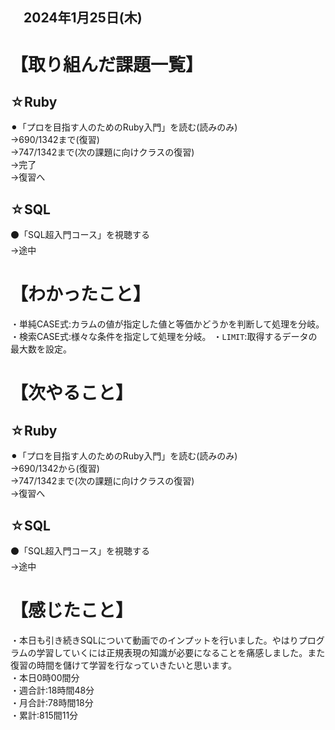 ## 　2024年1月25日(木)
# 【取り組んだ課題一覧】
## ☆Ruby
⚫︎「プロを目指す人のためのRuby入門」を読む(読みのみ)<br>
→690/1342まで(復習)<br>
→747/1342まで(次の課題に向けクラスの復習)<br>
→完了<br>
→復習へ<br>
## ☆SQL
⚫「SQL超入門コース」を視聴する<br>
→途中<br>
# 【わかったこと】
・単純CASE式:カラムの値が指定した値と等価かどうかを判断して処理を分岐。
・検索CASE式:様々な条件を指定して処理を分岐。
・`LIMIT`:取得するデータの最大数を設定。
# 【次やること】
## ☆Ruby
⚫︎「プロを目指す人のためのRuby入門」を読む(読みのみ)<br>
→690/1342から(復習)<br>
→747/1342まで(次の課題に向けクラスの復習)<br>
→復習へ<br>
## ☆SQL
⚫「SQL超入門コース」を視聴する<br>
→途中<br>
# 【感じたこと】
・本日も引き続きSQLについて動画でのインプットを行いました。やはりプログラムの学習していくには正規表現の知識が必要になることを痛感しました。また復習の時間を儲けて学習を行なっていきたいと思います。<br>
・本日0時00間分<br>
・週合計:18時間48分<br>
・月合計:78時間18分<br>
・累計:815間11分<br>
